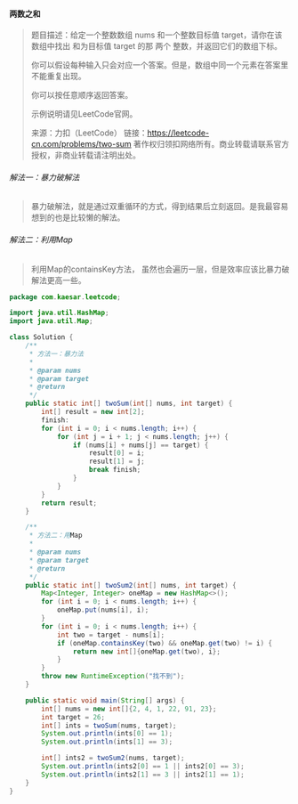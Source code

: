 #### 两数之和

> 题目描述：给定一个整数数组 nums 和一个整数目标值 target，请你在该数组中找出 和为目标值 target  的那 两个 整数，并返回它们的数组下标。
>
> 你可以假设每种输入只会对应一个答案。但是，数组中同一个元素在答案里不能重复出现。
>
> 你可以按任意顺序返回答案。 
>
> 示例说明请见LeetCode官网。
>
> 来源：力扣（LeetCode）
> 链接：https://leetcode-cn.com/problems/two-sum
> 著作权归领扣网络所有。商业转载请联系官方授权，非商业转载请注明出处。

###### 解法一：暴力破解法

> 暴力破解法，就是通过双重循环的方式，得到结果后立刻返回。是我最容易想到的也是比较懒的解法。

###### 解法二：利用Map

> 利用Map的containsKey方法， 虽然也会遍历一层，但是效率应该比暴力破解法更高一些。

```java
package com.kaesar.leetcode;

import java.util.HashMap;
import java.util.Map;

class Solution {
    /**
     * 方法一：暴力法
     *
     * @param nums
     * @param target
     * @return
     */
    public static int[] twoSum(int[] nums, int target) {
        int[] result = new int[2];
        finish:
        for (int i = 0; i < nums.length; i++) {
            for (int j = i + 1; j < nums.length; j++) {
                if (nums[i] + nums[j] == target) {
                    result[0] = i;
                    result[1] = j;
                    break finish;
                }
            }
        }
        return result;
    }

    /**
     * 方法二：用Map
     *
     * @param nums
     * @param target
     * @return
     */
    public static int[] twoSum2(int[] nums, int target) {
        Map<Integer, Integer> oneMap = new HashMap<>();
        for (int i = 0; i < nums.length; i++) {
            oneMap.put(nums[i], i);
        }
        for (int i = 0; i < nums.length; i++) {
            int two = target - nums[i];
            if (oneMap.containsKey(two) && oneMap.get(two) != i) {
                return new int[]{oneMap.get(two), i};
            }
        }
        throw new RuntimeException("找不到");
    }

    public static void main(String[] args) {
        int[] nums = new int[]{2, 4, 1, 22, 91, 23};
        int target = 26;
        int[] ints = twoSum(nums, target);
        System.out.println(ints[0] == 1);
        System.out.println(ints[1] == 3);

        int[] ints2 = twoSum2(nums, target);
        System.out.println(ints2[0] == 1 || ints2[0] == 3);
        System.out.println(ints2[1] == 3 || ints2[1] == 1);
    }
}
```
